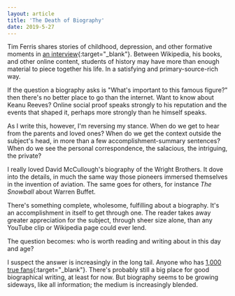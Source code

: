 ```yaml
---
layout: article
title: 'The Death of Biography'
date: 2019-5-27
---
```


Tim Ferris shares stories of childhood, depression, and other formative moments in [an interview](https://www.youtube.com/watch?v=h3X9OFzF6ds){:target="_blank"}. Between Wikipedia, his books, and other online content, students of history may have more than enough material to piece together his life. In a satisfying and primary-source-rich way.

If the question a biography asks is "What's important to this famous figure?" then there's no better place to go than the internet. Want to know about Keanu Reeves? Online social proof speaks strongly to his reputation and the events that shaped it, perhaps more strongly than he himself speaks.

As I write this, however, I'm reversing my stance. When do we get to hear from the parents and loved ones? When do we get the context outside the subject's head, in more than a few accomplishment-summary sentences? When do we see the personal correspondence, the salacious, the intriguing, the private?

I really loved David McCullough's biography of the Wright Brothers. It dove into the details, in much the same way those pioneers immersed themselves in the invention of aviation. The same goes for others, for instance _The Snowball_ about Warren Buffet.

There's something complete, wholesome, fulfilling about a biography. It's an accomplishment in itself to get through one. The reader takes away greater appreciation for the subject, through sheer size alone, than any YouTube clip or Wikipedia page could ever lend.

The question becomes: who is worth reading and writing about in this day and age?

I suspect the answer is increasingly in the long tail. Anyone who has [1,000 true fans](https://kk.org/thetechnium/1000-true-fans/){:target="_blank"}. There's probably still a big place for good biographical writing, at least for now. But biography seems to be growing sideways, like all information; the medium is increasingly blended.
